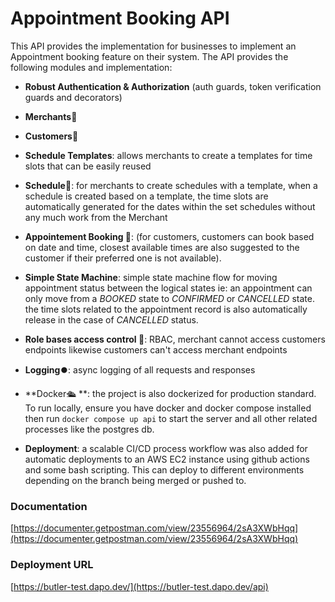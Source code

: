 # Appointment Booking API

This API provides the implementation for businesses to implement an Appointment booking feature on their system. The API provides the following modules and implementation:

* **Robust Authentication & Authorization** (auth guards, token verification guards and decorators)

* **Merchants🏪**

* **Customers👥**

* **Schedule Templates**: allows merchants to create a templates for time slots that can be easily reused

* **Schedule📆**: for merchants to create schedules with a template, when a schedule is created based on a template, the time slots are automatically generated for the dates within the set schedules without any much work from the Merchant

* **Appointement Booking 🎫**:  (for customers, customers can book based on date and time, closest available times are also suggested to the customer if their preferred one is not available).

* **Simple State Machine**: simple state machine flow for moving appointment status between the logical states ie: an appointment can only move from a *BOOKED* state to *CONFIRMED* or *CANCELLED* state. the time slots related to the appointment record is also automatically release in the case of *CANCELLED* status.

* **Role bases access control 🚨**: RBAC, merchant cannot access customers endpoints likewise customers can't access merchant endpoints

* **Logging⏺️**:  async logging of all requests and responses

* **Docker🛳️ **: the project is also dockerized for production standard. To run locally, ensure you have docker and docker compose installed then run 
`docker compose up api` to start the server and all other related processes like the postgres db.

* **Deployment**: a scalable CI/CD process workflow was also added for automatic deployments to an AWS EC2 instance using github actions and some bash scripting. This can deploy to different environments depending on the branch being merged or pushed to.


### Documentation
[https://documenter.getpostman.com/view/23556964/2sA3XWbHqq](https://documenter.getpostman.com/view/23556964/2sA3XWbHqq)

### Deployment URL
[https://butler-test.dapo.dev/](https://butler-test.dapo.dev/api)

